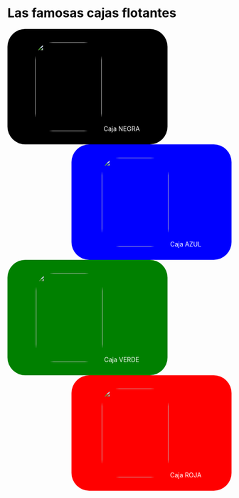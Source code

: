 <!DOCTYPE html>
<html>
<head>
    <title>PRÁCTICA</title>
<style> 
body{
color:white;
}
h1{
    color:black;
}
div {
width: 300px;
height: 200px;
padding: 30px;
text-align: center;
border-radius: 40px;
}
#cajaNegra {
background-color:black;
float:left;
}
#cajaAzul {
background-color:blue;
float:right;
}
#cajaVerde {
background-color: green;
float: left;
}
#cajaRoja {
background-color: red;
float: right;
}
img{
width:150;
border-radius: 40px;
height: 200px;
}
</style>
</head>
<body>
<h1>Las famosas cajas flotantes</h1>
<div id="cajaNegra"> <img src= "https://viverodelchaja.com.uy/wp-content/uploads/2023/05/JACARANDA1-1.jpg"> Caja NEGRA </div>	  
<div id="cajaAzul"> <img src= "https://viverodelchaja.com.uy/wp-content/uploads/2023/05/JACARANDA1-1.jpg"> Caja AZUL </div>
<div id="cajaVerde"> <img src= "https://viverodelchaja.com.uy/wp-content/uploads/2023/05/JACARANDA1-1.jpg"> Caja VERDE</div>
<div id="cajaRoja"> <img src= "https://viverodelchaja.com.uy/wp-content/uploads/2023/05/JACARANDA1-1.jpg"> Caja ROJA </div>
</body>
</html>
